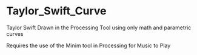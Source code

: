 # Taylor_Swift_Curve
Taylor Swift Drawn in the Processing Tool using only math and parametric curves

Requires the use of the Minim tool in Processing for Music to Play
